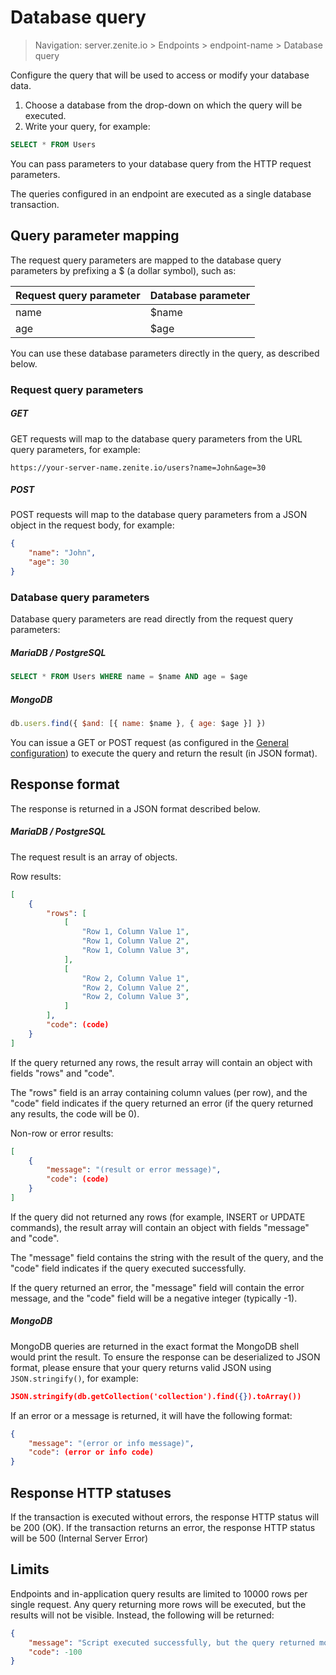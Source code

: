 # Database query

> Navigation: server.zenite.io > Endpoints > endpoint-name > Database query

Configure the query that will be used to access or modify your database data.

1. Choose a database from the drop-down on which the query will be executed.
2. Write your query, for example:

```sql
SELECT * FROM Users
```

You can pass parameters to your database query from the HTTP request parameters.

The queries configured in an endpoint are executed as a single database transaction.

## Query parameter mapping

The request query parameters are mapped to the database query parameters by prefixing a $ (a dollar symbol), such as:

| Request query parameter | Database parameter  |
| ----------------------- | ------------------- |
| name                    | $name               |
| age                     | $age                |

You can use these database parameters directly in the query, as described below.

### Request query parameters

##### GET

GET requests will map to the database query parameters from the URL query parameters, for example:
```
https://your-server-name.zenite.io/users?name=John&age=30
```

##### POST

POST requests will map to the database query parameters from a JSON object in the request body, for example:

```json
{
    "name": "John",
    "age": 30
}
```

### Database query parameters

Database query parameters are read directly from the request query parameters:

##### MariaDB / PostgreSQL

```sql
SELECT * FROM Users WHERE name = $name AND age = $age
```

##### MongoDB
```javascript
db.users.find({ $and: [{ name: $name }, { age: $age }] })
```

You can issue a GET or POST request (as configured in the [General configuration](endpoints/general.md)) to execute the query and return the result (in JSON format).

## Response format

The response is returned in a JSON format described below.

##### MariaDB / PostgreSQL

The request result is an array of objects.

Row results:
```json
[
    {
        "rows": [
            [
                "Row 1, Column Value 1",
                "Row 1, Column Value 2",
                "Row 1, Column Value 3",
            ],
            [
                "Row 2, Column Value 1",
                "Row 2, Column Value 2",
                "Row 2, Column Value 3",
            ]
        ],
        "code": (code)
    }
]
```

If the query returned any rows, the result array will contain an object with fields "rows" and "code".

The "rows" field is an array containing column values (per row), and the "code" field indicates if the query returned an error (if the query returned any results, the code will be 0).

Non-row or error results:
```json
[
    {
        "message": "(result or error message)",
        "code": (code)
    }
]
```

If the query did not returned any rows (for example, INSERT or UPDATE commands), the result array will contain an object with fields "message" and "code".

The "message" field contains the string with the result of the query, and the "code" field indicates if the query executed successfully.

If the query returned an error, the "message" field will contain the error message, and the "code" field will be a negative integer (typically -1).

##### MongoDB

MongoDB queries are returned in the exact format the MongoDB shell would print the result. To ensure the response can be deserialized to JSON format, please ensure that your query returns valid JSON using `JSON.stringify()`, for example:

```json
JSON.stringify(db.getCollection('collection').find({}).toArray())
```

If an error or a message is returned, it will have the following format:

```json
{
    "message": "(error or info message)",
    "code": (error or info code)
}
```

## Response HTTP statuses
If the transaction is executed without errors, the response HTTP status will be 200 (OK). If the transaction returns an error, the response HTTP status will be 500 (Internal Server Error)

## Limits

Endpoints and in-application query results are limited to 10000 rows per single request. Any query returning more rows will be executed, but the results will not be visible. Instead, the following will be returned:

```json
{
    "message": "Script executed successfully, but the query returned more than 10000 rows. Please refine your query.",
    "code": -100
}
```
